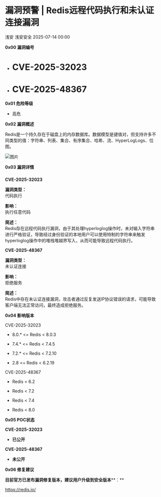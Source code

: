 #  漏洞预警 | Redis远程代码执行和未认证连接漏洞  
浅安  浅安安全   2025-07-14 00:00  
  
**0x00 漏洞编号**  
- # CVE-2025-32023  
  
- # CVE-2025-48367  
  
**0x01 危险等级**  
- 高危  
  
**0x02 漏洞概述**  
  
Redis是一个持久存在于磁盘上的内存数据库。数据模型是键值对，但支持许多不同类型的值：字符串、列表、集合、有序集合、哈希、流、HyperLogLogs、位图。  
  
![图片](https://mmbiz.qpic.cn/mmbiz_png/7stTqD182SUbPlJfxfPGK7UNcIKiciaP0gmGWW9wXH3LWenX7lFtMPy2Lqb6WtIXHYv7Hecd5dkgm3m1OVRwBPsg/640?wx_fmt=png&wxfrom=5&wx_lazy=1&tp=webp "")  
  
**0x03 漏洞详情**  
###   
  
**CVE-2025-32023**  
  
**漏洞类型：**  
代码执行  
  
**影响：**  
执行任意代码  
  
**简述：**  
Redis存在远程代码执行漏洞，由于其处理hyperloglog操作时，未对输入字符串进行严格验证，导致经过身份验证的本地用户可以使用特制的字符串来触发hyperloglog操作中的堆栈堆越界写入，从而可能导致远程代码执行。  
  
**CVE-2025-48367**  
  
**漏洞类型：**  
未认证连接  
  
**影响：**  
拒绝服务  
  
**简述：**  
Redis中存在未认证连接漏洞，攻击者通过反复发送IP协议错误的请求，可能导致客户端无法正常访问，最终造成拒绝服务。  
  
**0x04 影响版本**  
  
CVE-2025-32023  
- 8.0.* <= Redis < 8.0.3  
  
- 7.4.* <= Redis < 7.4.5  
  
- 7.2.* <= Redis < 7.2.10  
  
- 2.8 <= Redis < 6.2.19  
  
CVE-2025-48367  
- Redis < 6.2  
  
- Redis < 7.2  
  
- Redis < 7.4  
  
- Redis < 8.0  
  
**0x05 POC状态**  
  
**CVE-2025-32023**  
- **已公开**  
  
**CVE-2025-48367**  
- **未公开**  
  
**0x06 修复建议**  
  
**目前官方已发布漏洞修复版本，建议用户升级到安全版本****：**  
  
https://redis.io/  
  
  
  
